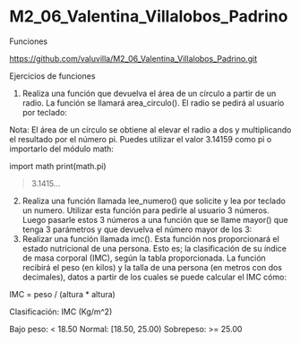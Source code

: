 # M2_06_Valentina_Villalobos_Padrino
 Funciones


https://github.com/valuvilla/M2_06_Valentina_Villalobos_Padrino.git



Ejercicios de funciones
1) Realiza una función que devuelva el área de un círculo a partir de un radio. La función se llamará area_circulo(). El radio se pedirá al usuario por teclado:

Nota: El área de un círculo se obtiene al elevar el radio a dos y multiplicando el resultado por el número pi. Puedes utilizar el valor 3.14159 como pi o importarlo del módulo math:

import math
print(math.pi)
> 3.1415...
2) Realiza una función llamada lee_numero() que solicite y lea por teclado un numero. Utilizar esta función para pedirle al usuario 3 números. Luego pasarle estos 3 números a una función que se llame mayor() que tenga 3 parámetros y que devuelva el número mayor de los 3:
3) Realizar una función llamada imc(). Esta función nos proporcionará el estado nutricional de una persona. Esto es; la clasificación de su índice de masa corporal (IMC), según la tabla proporcionada. La función recibirá el peso (en kilos) y la talla de una persona (en metros con dos decimales), datos a partir de los cuales se puede calcular el IMC cómo:

IMC = peso / (altura * altura)

Clasificación: IMC (Kg/m^2)

Bajo peso: < 18.50
Normal: [18.50, 25.00)
Sobrepeso: >= 25.00
